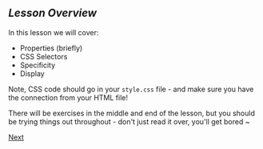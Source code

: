 ## *Lesson Overview*

In this lesson we will cover:

-   Properties (briefly)
-   CSS Selectors
-   Specificity
-   Display

Note, CSS code should go in your `style.css` file - and make sure you have the connection from your HTML file!

There will be exercises in the middle and end of the lesson, but you should be trying things out throughout - don't just read it over, you'll get bored ~

[Next](./02-Properties.md)